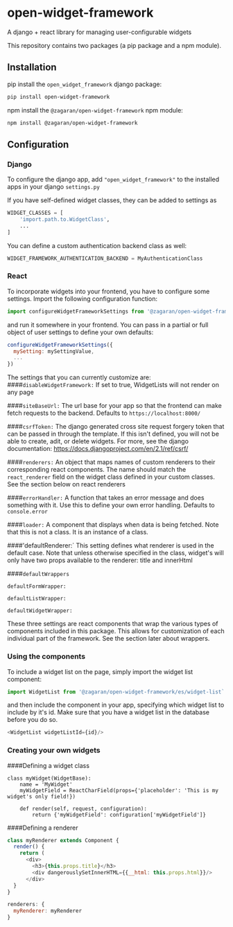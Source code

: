# open-widget-framework
A django + react library for managing user-configurable widgets

This repository contains two packages (a pip package and a npm module).

## Installation
pip install the `open_widget_framework` django package:
```bash
pip install open-widget-framework
```  

npm install the `@zagaran/open-widget-framework` npm module: 
```bash
npm install @zagaran/open-widget-framework
```  

## Configuration

### Django
To configure the django app, add `"open_widget_framework"` to the installed apps in your django `settings.py`

If you have self-defined widget classes, they can be added to settings as 
```python
WIDGET_CLASSES = [
    'import.path.to.WidgetClass',
    ...
]
```

You can define a custom authentication backend class as well: 
```python
WIDGET_FRAMEWORK_AUTHENTICATION_BACKEND = MyAuthenticationClass
``` 

### React
To incorporate widgets into your frontend, you have to configure some settings. Import the following configuration function:

```javascript
import configureWidgetFrameworkSettings from '@zagaran/open-widget-framework/es/config'
```

and run it somewhere in your frontend. You can pass in a partial or full object of user settings to define your own defaults:

```javascript
configureWidgetFrameworkSettings({
  mySetting: mySettingValue,
  ...
})
```

The settings that you can currently customize are:
####`disableWidgetFramework:`
If set to true, WidgetLists will not render on any page

####`siteBaseUrl:` 
The url base for your app so that the frontend can make fetch requests to the backend. Defaults to `https://localhost:8000/`

####`csrfToken:` 
The django generated cross site request forgery token that can be passed in through the template. If this isn't defined, you will not be able to create, adit, or delete widgets. For more, see the django documentation:  https://docs.djangoproject.com/en/2.1/ref/csrf/

####`renderers:`
An object that maps names of custom renderers to their corresponding react components. The name should match the `react_renderer` field on the widget class defined in your custom classes. See the section below on react renderers

####`errorHandler:`
A function that takes an error message and does something with it. Use this to define your own error handling. Defaults to `console.error`

####`loader:` 
A component that displays when data is being fetched. Note that this is not a class. It is an instance of a class.

####'defaultRenderer:`
This setting defines what renderer is used in the default case. Note that unless otherwise specified in the class, widget's will only have two props available to the renderer: title and innerHtml 

####`defaultWrappers`

`defaultFormWrapper:`

`defaultListWrapper:`

`defaultWidgetWrapper:`

These three settings are react components that wrap the various types of components included in this package. This allows for customization of each individual part of the framework. See the section later about wrappers.

### Using the components
To include a widget list on the page, simply import the widget list component:
```javascript
import WidgetList from '@zagaran/open-widget-framework/es/widget-list`
```
and then include the component in your app, specifying which widget list to include by it's id. Make sure that you have a widget list in the database before you do so.
```javascript
<WidgetList widgetListId={id}/>
```

### Creating your own widgets

####Defining a widget class
```
class myWidget(WidgetBase):
    name = 'MyWidget'
    myWidgetField = ReactCharField(props={'placeholder': 'This is my widget's only field!})

    def render(self, request, configuration):
        return {'myWidgetField': configuration['myWidgetField']}
```
####Defining a renderer
```javascript
class myRenderer extends Component {
  render() {
    return (
      <div>
        <h3>{this.props.title}</h3>
        <div dangerouslySetInnerHTML={{__html: this.props.html}}/>
      </div>
  }
}

renderers: {
  myRenderer: myRenderer
}
```
